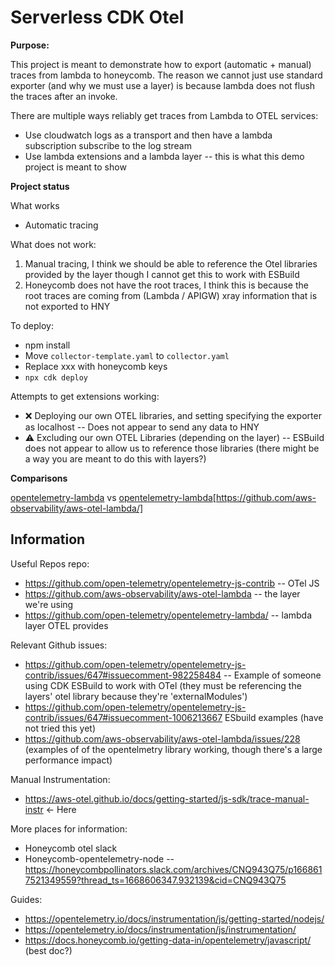 # Serverless CDK Otel

**Purpose:**

This project is meant to demonstrate how to export (automatic + manual) traces from lambda to honeycomb. The reason we cannot just use standard exporter (and why we must use a layer) is because lambda does not flush the traces after an invoke. 

There are multiple ways reliably get traces from Lambda to OTEL services:
- Use cloudwatch logs as a transport and then have a lambda subscription subscribe to the log stream
- Use lambda extensions and a lambda layer -- this is what this demo project is meant to show

**Project status**

What works
- Automatic tracing

What does not work:
1. Manual tracing, I think we should be able to reference the Otel libraries provided by the layer though I cannot get this to work with ESBuild
2. Honeycomb does not have the root traces, I think this is because the root traces are coming from (Lambda / APIGW) xray information that is not exported to HNY

To deploy:
- npm install
- Move `collector-template.yaml` to `collector.yaml`
- Replace xxx with honeycomb keys
- `npx cdk deploy`

Attempts to get extensions working:
- ❌ Deploying our own OTEL libraries, and setting specifying the exporter as localhost -- Does not appear to send any data to HNY
- ⚠️ Excluding our own OTEL Libraries (depending on the layer) -- ESBuild does not appear to allow us to reference those libraries (there might be a way you are meant to do this with layers?)

**Comparisons**

[opentelemetry-lambda](https://github.com/open-telemetry/opentelemetry-lambda) vs [opentelemetry-lambda](aws-otel-lambda)[https://github.com/aws-observability/aws-otel-lambda/] 



## Information

Useful Repos repo:

- https://github.com/open-telemetry/opentelemetry-js-contrib -- OTel JS
- https://github.com/aws-observability/aws-otel-lambda -- the layer we're using
- https://github.com/open-telemetry/opentelemetry-lambda/ -- lambda layer OTEL provides

Relevant Github issues:

- https://github.com/open-telemetry/opentelemetry-js-contrib/issues/647#issuecomment-982258484 -- Example of someone using CDK ESBuild to work with OTel (they must be referencing the layers' otel library because they're 'externalModules')
- https://github.com/open-telemetry/opentelemetry-js-contrib/issues/647#issuecomment-1006213667 ESbuild examples (have not tried this yet)
- https://github.com/aws-observability/aws-otel-lambda/issues/228 (examples of of the opentelmetry library working, though there's a large performance impact)

Manual Instrumentation:

- https://aws-otel.github.io/docs/getting-started/js-sdk/trace-manual-instr <- Here


More places for information:
- Honeycomb otel slack
- Honeycomb-opentelemetry-node -- https://honeycombpollinators.slack.com/archives/CNQ943Q75/p1668617521349559?thread_ts=1668606347.932139&cid=CNQ943Q75


Guides:
- https://opentelemetry.io/docs/instrumentation/js/getting-started/nodejs/
- https://opentelemetry.io/docs/instrumentation/js/instrumentation/
- https://docs.honeycomb.io/getting-data-in/opentelemetry/javascript/ (best doc?)